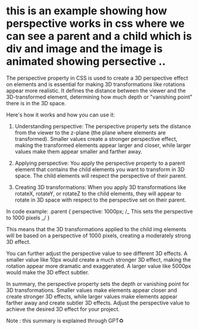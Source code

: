 # this is an example showing how perspective works in css where we can see a parent and a child which is div and image and the image is animated showing persective ..

The perspective property in CSS is used to create a 3D perspective effect on elements and is essential for making 3D transformations like rotations appear more realistic. It defines the distance between the viewer and the 3D-transformed element, determining how much depth or "vanishing point" there is in the 3D space.

Here's how it works and how you can use it:

1. Understanding perspective: The perspective property sets the distance from the viewer to the z-plane (the plane where elements are transformed). Smaller values create a stronger perspective effect, making the transformed elements appear larger and closer, while larger values make them appear smaller and farther away.

2. Applying perspective: You apply the perspective property to a parent element that contains the child elements you want to transform in 3D space. The child elements will respect the perspective of their parent.

3. Creating 3D transformations: When you apply 3D transformations like rotateX, rotateY, or rotateZ to the child elements, they will appear to rotate in 3D space with respect to the perspective set on their parent.

In code example:
.parent {
perspective: 1000px; /_ This sets the perspective to 1000 pixels _/
}

This means that the 3D transformations applied to the child img elements will be based on a perspective of 1000 pixels, creating a moderately strong 3D effect.

You can further adjust the perspective value to see different 3D effects. A smaller value like 10px would create a much stronger 3D effect, making the rotation appear more dramatic and exaggerated. A larger value like 5000px would make the 3D effect subtler.

In summary, the perspective property sets the depth or vanishing point for 3D transformations. Smaller values make elements appear closer and create stronger 3D effects, while larger values make elements appear farther away and create subtler 3D effects. Adjust the perspective value to achieve the desired 3D effect for your project.

Note : this summary is explained through GPT♻️
